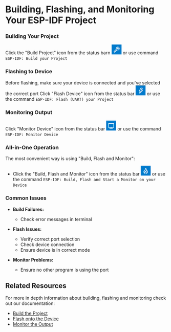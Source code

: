 # Building, Flashing, and Monitoring Your ESP-IDF Project

### Building Your Project
  Click the "Build Project" icon from the status barn !["Build Project"](../../media/walkthrough/icons/build.png) or use command `ESP-IDF: Build your Project`

### Flashing to Device
Before flashing, make sure your device is connected and you've selected the correct port
  Click "Flash Device" icon from the status bar !["Flash Device"](../../media/walkthrough/icons/flash.png) or use the command `ESP-IDF: Flash (UART) your Project`

### Monitoring Output
 Click "Monitor Device" icon from the status bar !["Monitor Device"](../../media/walkthrough/icons/monitor.png) or use the command `ESP-IDF: Monitor Device`

### All-in-One Operation

The most convenient way is using "Build, Flash and Monitor":
* Click the "Build, Flash and Monitor" icon from the status bar !["Build, Flash and Monitor"](../../media/walkthrough/icons/build-flash-monitor.png) or use the command `ESP-IDF: Build, Flash and Start a Monitor on your Device`

### Common Issues

- **Build Failures:**
  - Check error messages in terminal

- **Flash Issues:**
  - Verify correct port selection
  - Check device connection
  - Ensure device is in correct mode

- **Monitor Problems:**
  - Ensure no other program is using the port

## Related Resources

For more in depth information about building, flashing and monitoring check out our documentation:
- [Build the Project](https://docs.espressif.com/projects/vscode-esp-idf-extension/en/latest/buildproject.html)
- [Flash onto the Device](https://docs.espressif.com/projects/vscode-esp-idf-extension/en/latest/flashdevice.html)
- [Monitor the Output](https://docs.espressif.com/projects/vscode-esp-idf-extension/en/latest/monitoroutput.html)